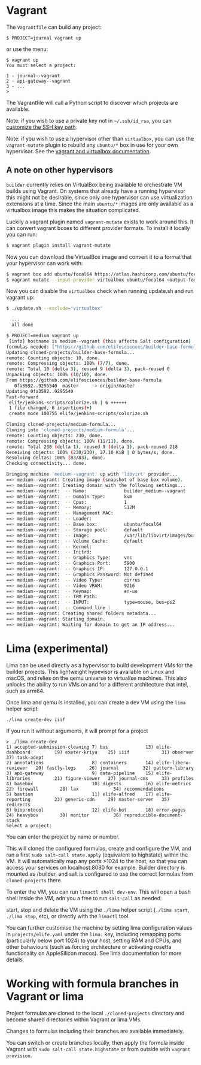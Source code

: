 # Vagrant

The `Vagrantfile` can build any project:

    $ PROJECT=journal vagrant up

or use the menu:

    $ vagrant up
    You must select a project:

    1 - journal--vagrant
    2 - api-gateway--vagrant
    3 - ...
    >

The Vagrantfile will call a Python script to discover which projects are available.

Note: if you wish to use a private key not in `~/.ssh/id_rsa`, you can [customize the SSH key path](docs/ssh-key.md).

Note: if you wish to use a hypervisor other than `virtualbox`, you can use the `vagrant-mutate` plugin
to rebuild any `ubuntu/*` box in use for your own hypervisor. See the [vagrant and virtualbox documentation](docs/vagrant-and-virtualbox.md).

## A note on other hypervisors

`builder` currently relies on VirtualBox being available to orchestrate VM
builds using Vagrant.  On systems that already have a running hypervisor this
might not be desirable, since only one hypervisor can use virtualization
extensions at a time.  Since the main `ubuntu/*` images are only available as a
virtualbox image this makes the situation complicated.

Luckily a vagrant plugin named `vagrant-mutate` exists to work around this.  It
can convert vagrant boxes to different provider formats.  To install it locally
you can run:

```bash
$ vagrant plugin install vagrant-mutate
```

Now you can download the VirtualBox image and convert it to a format that your hypervisor can work with:

```bash
$ vagrant box add ubuntu/focal64 https://atlas.hashicorp.com/ubuntu/focal64
$ vagrant mutate --input-provider virtualbox ubuntu/focal64 <output-format> # libvirt, bhyve, kvm
```

Now you can disable the `virtualbox` check when running update.sh and run vagrant up:

```bash
$ ./update.sh --exclude="virtualbox"

  ...
  all done

$ PROJECT=medium vagrant up
 [info] hostname is medium--vagrant (this affects Salt configuration)
formulas needed: ["https://github.com/elifesciences/builder-base-formula", "https://github.com/elifesciences/medium-formula"]
Updating cloned-projects/builder-base-formula...
remote: Counting objects: 10, done.
remote: Compressing objects: 100% (7/7), done.
remote: Total 10 (delta 3), reused 9 (delta 3), pack-reused 0
Unpacking objects: 100% (10/10), done.
From https://github.com/elifesciences/builder-base-formula
   0fa3592..9295540  master     -> origin/master
Updating 0fa3592..9295540
Fast-forward
 elife/jenkins-scripts/colorize.sh | 6 ++++++
 1 file changed, 6 insertions(+)
 create mode 100755 elife/jenkins-scripts/colorize.sh

Cloning cloned-projects/medium-formula...
Cloning into 'cloned-projects/medium-formula'...
remote: Counting objects: 230, done.
remote: Compressing objects: 100% (11/11), done.
remote: Total 230 (delta 1), reused 9 (delta 1), pack-reused 218
Receiving objects: 100% (230/230), 27.10 KiB | 0 bytes/s, done.
Resolving deltas: 100% (83/83), done.
Checking connectivity... done.

Bringing machine 'medium--vagrant' up with 'libvirt' provider...
==> medium--vagrant: Creating image (snapshot of base box volume).
==> medium--vagrant: Creating domain with the following settings...
==> medium--vagrant:  -- Name:              builder_medium--vagrant
==> medium--vagrant:  -- Domain type:       kvm
==> medium--vagrant:  -- Cpus:              1
==> medium--vagrant:  -- Memory:            512M
==> medium--vagrant:  -- Management MAC:
==> medium--vagrant:  -- Loader:
==> medium--vagrant:  -- Base box:          ubuntu/focal64
==> medium--vagrant:  -- Storage pool:      default
==> medium--vagrant:  -- Image:             /var/lib/libvirt/images/builder_medium--vagrant.img (40G)
==> medium--vagrant:  -- Volume Cache:      default
==> medium--vagrant:  -- Kernel:
==> medium--vagrant:  -- Initrd:
==> medium--vagrant:  -- Graphics Type:     vnc
==> medium--vagrant:  -- Graphics Port:     5900
==> medium--vagrant:  -- Graphics IP:       127.0.0.1
==> medium--vagrant:  -- Graphics Password: Not defined
==> medium--vagrant:  -- Video Type:        cirrus
==> medium--vagrant:  -- Video VRAM:        9216
==> medium--vagrant:  -- Keymap:            en-us
==> medium--vagrant:  -- TPM Path:
==> medium--vagrant:  -- INPUT:             type=mouse, bus=ps2
==> medium--vagrant:  -- Command line :
==> medium--vagrant: Creating shared folders metadata...
==> medium--vagrant: Starting domain.
==> medium--vagrant: Waiting for domain to get an IP address...
```

# Lima (experimental)

Lima can be used directly as a hypervisor to build development VMs for the builder projects. This lightweight hypevisor is available on Linux and macOS, and relies on the qemu universe to virtualise machines. This also unlocks the ability to run VMs on and for a different architecture that intel, such as arm64.

Once lima and qemu is installed, you can create a dev VM using the `lima` helper script:

```
./lima create-dev iiif
```

If you run it without arguments, it will prompt for a project
```
> ./lima create-dev
1) accepted-submission-cleaning 7) bus              13) elife-dashboard         19) exeter-kriya    25) iiif            31) observer                    37) task-adept
2) annotations                  8) containers       14) elife-libero-reviewer   20) fastly-logs     26) journal         32) pattern-library
3) api-gateway                  9) data-pipeline    15) elife-libraries         21) figure-viewer   27) journal-cms     33) profiles
4) basebox                      10) digests         16) elife-metrics           22) firewall        28) lax             34) recommendations
5) bastion                      11) elife-alfred    17) elife-reporting         23) generic-cdn     29) master-server   35) redirects
6) bioprotocol                  12) elife-bot       18) error-pages             24) heavybox        30) monitor         36) reproducible-document-stack
Select a project:
```

You can enter the project by name or number.

This will cloned the configured formulas, create and configure the VM, and run a first `sudo salt-call state.apply` (equivalent to highstate) within the VM. It will automatically map any ports >1024 to the host, so that you can access your services on localhost:8080 for example. Builder directory is mounted as /builder, and salt is configured to use the correct formulas from `cloned-projects` there.

To enter the VM, you can run `limactl shell dev-env`. This will open a bash shell inside the VM, adn you a free to run `salt-call` as needed.

start, stop and delete the VM using the `./lima` helper script (`./lima start`, `./lima stop`, etc), or directly with the `limactl` tool.

You can further customise the machine by setting lima configuration values in `projects/elife.yaml` under the `lima:` key, including remapping ports (particularly below port 1024) to your host, setting RAM and CPUs, and other bahaviours (such as forcing architecture or activating rosetta functionality on AppleSilicon macos). See lima documentation for more details.

# Working with formula branches in Vagrant or lima

Project formulas are cloned to the local `./cloned-projects` directory and become shared directories within Vagrant or lima VMs.

Changes to formulas including their branches are available immediately.

You can switch or create branches locally, then apply the formula inside Vagrant with `sudo salt-call state.highstate` or from outside with `vagrant provision`.
